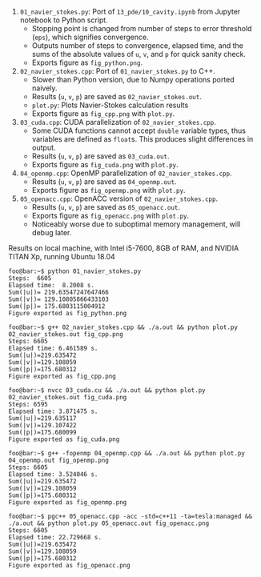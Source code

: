 1. `01_navier_stokes.py`: Port of `13_pde/10_cavity.ipynb` from Jupyter notebook to Python script.
    - Stopping point is changed from number of steps to error threshold (`eps`), which signifies convergence.
    - Outputs number of steps to convergence, elapsed time, and the sums of the absolute values of `u`, `v`, and `p` for quick sanity check.
    - Exports figure as `fig_python.png`.
2. `02_navier_stokes.cpp`: Port of `01_navier_stokes.py` to C++.
    - Slower than Python version, due to Numpy operations ported naively.
    - Results (`u`, `v`, `p`) are saved as `02_navier_stokes.out`.
    - `plot.py`: Plots Navier-Stokes calculation results
    - Exports figure as `fig_cpp.png` with `plot.py`.
3. `03_cuda.cpp`: CUDA parallelization of `02_navier_stokes.cpp`.
    - Some CUDA functions cannot accept `double` variable types, thus variables are defined as `float`s. This produces slight differences in output.
    - Results (`u`, `v`, `p`) are saved as `03_cuda.out`.
    - Exports figure as `fig_cuda.png` with `plot.py`.
4. `04_openmp.cpp`: OpenMP parallelization of `02_navier_stokes.cpp`.
    - Results (`u`, `v`, `p`) are saved as `04_openmp.out`.
    - Exports figure as `fig_openmp.png` with `plot.py`.
5. `05_openacc.cpp`: OpenACC version of `02_navier_stokes.cpp`.
    - Results (`u`, `v`, `p`) are saved as `05_openacc.out`.
    - Exports figure as `fig_openacc.png` with `plot.py`.
    - Noticeably worse due to suboptimal memory management, will debug later.

Results on local machine, with Intel i5-7600, 8GB of RAM, and NVIDIA TITAN Xp, running Ubuntu 18.04

```console
foo@bar:~$ python 01_navier_stokes.py 
Steps:  6605
Elapsed time:  8.2008 s.
Sum(|u|)= 219.63547247647466
Sum(|v|)= 129.10805866433103
Sum(|p|)= 175.6803115004912
Figure exported as fig_python.png

foo@bar:~$ g++ 02_navier_stokes.cpp && ./a.out && python plot.py 02_navier_stokes.out fig_cpp.png
Steps: 6605
Elapsed time: 6.461589 s.
Sum(|u|)=219.635472
Sum(|v|)=129.108059
Sum(|p|)=175.680312
Figure exported as fig_cpp.png

foo@bar:~$ nvcc 03_cuda.cu && ./a.out && python plot.py 02_navier_stokes.out fig_cuda.png
Steps: 6595
Elapsed time: 3.871475 s.
Sum(|u|)=219.635117
Sum(|v|)=129.107422
Sum(|p|)=175.680099
Figure exported as fig_cuda.png

foo@bar:~$ g++ -fopenmp 04_openmp.cpp && ./a.out && python plot.py 04_openmp.out fig_openmp.png
Steps: 6605
Elapsed time: 3.524046 s.
Sum(|u|)=219.635472
Sum(|v|)=129.108059
Sum(|p|)=175.680312
Figure exported as fig_openmp.png

foo@bar:~$ pgc++ 05_openacc.cpp -acc -std=c++11 -ta=tesla:managed && ./a.out && python plot.py 05_openacc.out fig_openacc.png
Steps: 6605
Elapsed time: 22.729668 s.
Sum(|u|)=219.635472
Sum(|v|)=129.108059
Sum(|p|)=175.680312
Figure exported as fig_openacc.png
```

